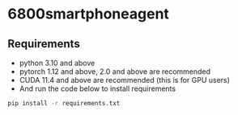 # 6800smartphoneagent

## Requirements

* python 3.10 and above
* pytorch 1.12 and above, 2.0 and above are recommended
* CUDA 11.4 and above are recommended (this is for GPU users)
  <br>
* And run the code below to install requirements
```bash
pip install -r requirements.txt
```
